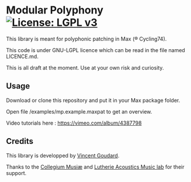 # Modular Polyphony [![License: LGPL v3](https://img.shields.io/badge/License-LGPL%20v3-blue.svg)](http://www.gnu.org/licenses/lgpl-3.0)

This library is meant for polyphonic patching in Max (® Cycling74).

This code is under GNU-LGPL licence which can be read in the file named LICENCE.md.

This is all draft at the moment.
Use at your own risk and curiosity.

## Usage
Download or clone this repository and put it in your Max package folder.

Open file /examples/mp.example.maxpat to get an overview.

Video tutorials here : https://vimeo.com/album/4387798

## Credits

This library is developped by [Vincent Goudard](http://vincentgoudard.com).

Thanks to the [Collegium Musiæ](http://collegium.musicae.sorbonne-universites.fr) and [Lutherie Acoustics Music lab](http://www.lam.jussieu.fr) for their support.
